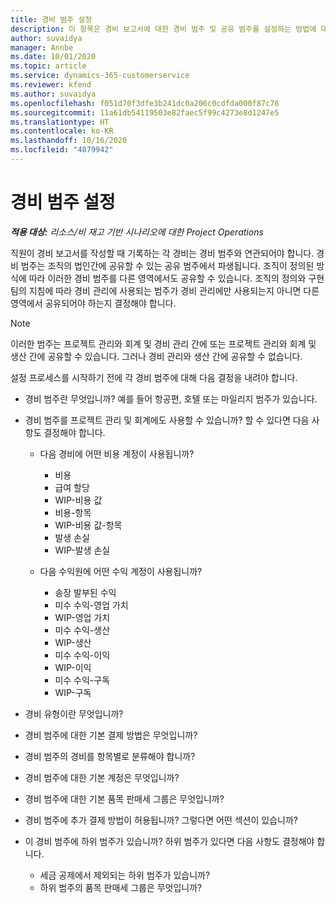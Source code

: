 ```yaml
---
title: 경비 범주 설정
description: 이 항목은 경비 보고서에 대한 경비 범주 및 공유 범주를 설정하는 방법에 대한 정보를 제공합니다.
author: suvaidya
manager: Annbe
ms.date: 10/01/2020
ms.topic: article
ms.service: dynamics-365-customerservice
ms.reviewer: kfend
ms.author: suvaidya
ms.openlocfilehash: f051d70f3dfe3b241dc0a206c0cdfda000f87c76
ms.sourcegitcommit: 11a61db54119503e82faec5f99c4273e8d1247e5
ms.translationtype: HT
ms.contentlocale: ko-KR
ms.lasthandoff: 10/16/2020
ms.locfileid: "4079942"
---
```

# <a name="set-up-expense-categories"></a>경비 범주 설정

_**적용 대상:** 리소스/비 재고 기반 시나리오에 대한 Project Operations_

직원이 경비 보고서를 작성할 때 기록하는 각 경비는 경비 범주와 연관되어야 합니다. 경비 범주는 조직의 법인간에 공유할 수 있는 공유 범주에서 파생됩니다. 조직이 정의된 방식에 따라 이러한 경비 범주를 다른 영역에서도 공유할 수 있습니다. 조직의 정의와 구현 팀의 지침에 따라 경비 관리에 사용되는 범주가 경비 관리에만 사용되는지 아니면 다른 영역에서 공유되어야 하는지 결정해야 합니다.

> [!NOTE]
> 이러한 범주는 프로젝트 관리와 회계 및 경비 관리 간에 또는 프로젝트 관리와 회계 및 생산 간에 공유할 수 있습니다. 그러나 경비 관리와 생산 간에 공유할 수 없습니다.

설정 프로세스를 시작하기 전에 각 경비 범주에 대해 다음 결정을 내려야 합니다.

- 경비 범주란 무엇입니까? 예를 들어 항공편, 호텔 또는 마일리지 범주가 있습니다.
- 경비 범주를 프로젝트 관리 및 회계에도 사용할 수 있습니까? 할 수 있다면 다음 사항도 결정해야 합니다.

    - 다음 경비에 어떤 비용 계정이 사용됩니까?

        - 비용
        - 급여 할당
        - WIP-비용 값
        - 비용-항목
        - WIP-비용 값-항목
        - 발생 손실
        - WIP-발생 손실

    - 다음 수익원에 어떤 수익 계정이 사용됩니까?

        - 송장 발부된 수익
        - 미수 수익-영업 가치
        - WIP-영업 가치
        - 미수 수익-생산
        - WIP-생산
        - 미수 수익-이익
        - WIP-이익
        - 미수 수익-구독
        - WIP-구독

- 경비 유형이란 무엇입니까?
- 경비 범주에 대한 기본 결제 방법은 무엇입니까?
- 경비 범주의 경비를 항목별로 분류해야 합니까?
- 경비 범주에 대한 기본 계정은 무엇입니까?
- 경비 범주에 대한 기본 품목 판매세 그룹은 무엇입니까?
- 경비 범주에 추가 결제 방법이 허용됩니까? 그렇다면 어떤 섹션이 있습니까?
- 이 경비 범주에 하위 범주가 있습니까? 하위 범주가 있다면 다음 사항도 결정해야 합니다.

    - 세금 공제에서 제외되는 하위 범주가 있습니까?
    - 하위 범주의 품목 판매세 그룹은 무엇입니까?
